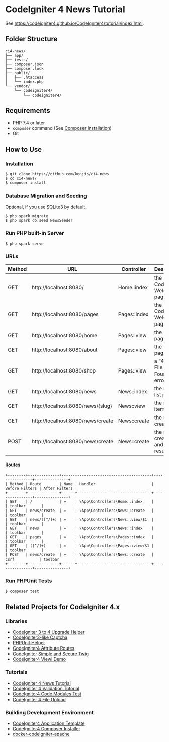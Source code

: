 # CodeIgniter 4 News Tutorial

See <https://codeigniter4.github.io/CodeIgniter4/tutorial/index.html>.

## Folder Structure

```
ci4-news/
├── app/
├── tests/
├── composer.json
├── composer.lock
├── public/
│   ├── .htaccess
│   └── index.php
└── vendor/
    └── codeigniter4/
        └── codeigniter4/
```

## Requirements

- PHP 7.4 or later
- `composer` command (See [Composer Installation](https://getcomposer.org/doc/00-intro.md#installation-linux-unix-macos))
- Git

## How to Use

### Installation

```console
$ git clone https://github.com/kenjis/ci4-news
$ cd ci4-news/
$ composer install
```

### Database Migration and Seeding

Optional, if you use SQLite3 by default.

```console
$ php spark migrate
$ php spark db:seed NewsSeeder
```

### Run PHP built-in Server

```console
$ php spark serve
```

### URLs

| Method | URL                               | Controller   | Description                         |
|--------|-----------------------------------|--------------|-------------------------------------|
| GET    | http://localhost:8080/            | Home::index  | the CodeIgniter Welcome page        |
| GET    | http://localhost:8080/pages       | Pages::index | the CodeIgniter Welcome page        |
| GET    | http://localhost:8080/home        | Pages::view  | the “home” page                     |
| GET    | http://localhost:8080/about       | Pages::view  | the “about” page                    |
| GET    | http://localhost:8080/shop        | Pages::view  | a “404 - File Not Found” error page |
| GET    | http://localhost:8080/news        | News::index  | the news list page                  |
| GET    | http://localhost:8080/news/{slug} | News::view   | the news item page                  |
| GET    | http://localhost:8080/news/create | News::create | the news create form                |
| POST   | http://localhost:8080/news/create | News::create | the news creation and the result    |

#### Routes

```
+--------+--------------+------+---------------------------------+----------------+---------------+
| Method | Route        | Name | Handler                         | Before Filters | After Filters |
+--------+--------------+------+---------------------------------+----------------+---------------+
| GET    | /            | »    | \App\Controllers\Home::index    |                | toolbar       |
| GET    | news/create  | »    | \App\Controllers\News::create   |                | toolbar       |
| GET    | news/([^/]+) | »    | \App\Controllers\News::view/$1  |                | toolbar       |
| GET    | news         | »    | \App\Controllers\News::index    |                | toolbar       |
| GET    | pages        | »    | \App\Controllers\Pages::index   |                | toolbar       |
| GET    | ([^/]+)      | »    | \App\Controllers\Pages::view/$1 |                | toolbar       |
| POST   | news/create  | »    | \App\Controllers\News::create   | csrf           | toolbar       |
+--------+--------------+------+---------------------------------+----------------+---------------+
```

### Run PHPUnit Tests

```console
$ composer test
```

## Related Projects for CodeIgniter 4.x

### Libraries

- [CodeIgniter 3 to 4 Upgrade Helper](https://github.com/kenjis/ci3-to-4-upgrade-helper)
- [CodeIgniter3-like Captcha](https://github.com/kenjis/ci3-like-captcha)
- [PHPUnit Helper](https://github.com/kenjis/phpunit-helper)
- [CodeIgniter4 Attribute Routes](https://github.com/kenjis/ci4-attribute-routes)
- [CodeIgniter Simple and Secure Twig](https://github.com/kenjis/codeigniter-ss-twig)
- [CodeIgniter4 Viewi Demo](https://github.com/kenjis/ci4-viewi-demo)

### Tutorials

- [CodeIgniter 4 News Tutorial](https://github.com/kenjis/ci4-news)
- [CodeIgniter 4 Validation Tutorial](https://github.com/kenjis/ci4-validation-tutorial)
- [CodeIgniter4 Code Modules Test](https://github.com/kenjis/ci4-modules-test)
- [CodeIgniter 4 File Upload](https://github.com/kenjis/ci4-file-upload)

### Building Development Environment

- [CodeIgniter4 Application Template](https://github.com/kenjis/ci4-app-template)
- [CodeIgniter4 Composer Installer](https://github.com/kenjis/ci4-composer-installer)
- [docker-codeigniter-apache](https://github.com/kenjis/docker-codeigniter-apache)
